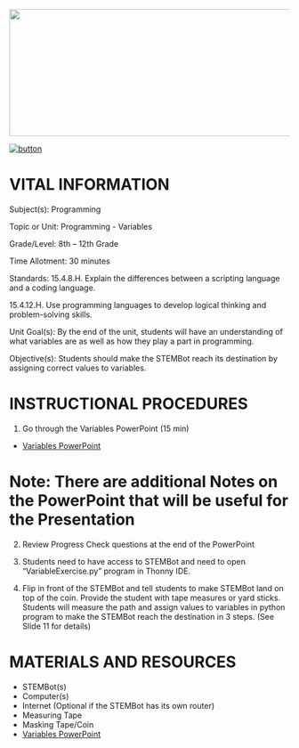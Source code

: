 <img src=https://raw.githubusercontent.com/BotDevLLC/BotDevCurriculum/master/Pictures/Botdev.png height="228" width="980">

[![button](https://raw.githubusercontent.com/BotDevLLC/BotDevCurriculum/master/Pictures/back_button.png)](https://github.com/BotDevLLC/BotDevCurriculum/blob/master/Curriculum/Week_3/readme.md)

# VITAL INFORMATION
Subject(s):          Programming	 

Topic or Unit:     Programming - Variables	

Grade/Level:       8th – 12th Grade

Time Allotment:	 30 minutes

Standards:          15.4.8.H. Explain the differences between a scripting language and a coding language. 

15.4.12.H. Use programming languages to develop logical thinking and problem-solving skills.

Unit Goal(s):      By the end of the unit, students will have an understanding of what variables are as well as how they play a part in programming.

Objective(s):      Students should make the STEMBot reach its destination by assigning correct values to variables.

# INSTRUCTIONAL PROCEDURES 
  1.	Go through the Variables PowerPoint (15 min) 
  - <a href="https://drive.google.com/drive/folders/10ihzOKchmn2pLq6i7ZeUHs4Oh0055CV5" target="_blank">Variables      PowerPoint</a>

# Note: There are additional Notes on the PowerPoint that will be useful for the Presentation  

2.	Review Progress Check questions at the end of the PowerPoint 

3.	Students need to have access to STEMBot and need to open “VariableExercise.py” program in Thonny IDE. 

4.	Flip in front of the STEMBot and tell students to make STEMBot land on top of the coin. Provide the student with tape measures or yard sticks. Students will measure the path and assign values to variables in python program to make the STEMBot reach the destination in 3 steps. (See Slide 11 for details)


# MATERIALS AND RESOURCES
* STEMBot(s) 
* Computer(s) 
* Internet (Optional if the STEMBot has its own router) 
* Measuring Tape 
* Masking Tape/Coin
* <a href="https://drive.google.com/drive/folders/10ihzOKchmn2pLq6i7ZeUHs4Oh0055CV5" target="_blank">Variables PowerPoint</a>


